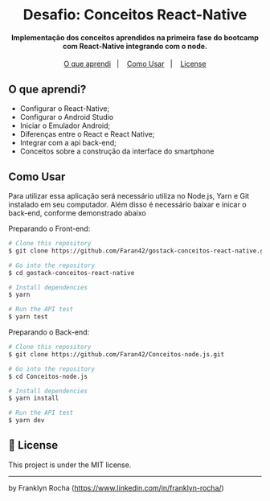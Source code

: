 <h1 align="center">
    Desafio: Conceitos React-Native
</h1>
<h4 align="center">
  Implementação dos conceitos aprendidos na primeira fase do bootcamp com React-Native integrando com o node.
</h4>  

<p align="center">
  <a href="#o-que-aprendi">O que aprendi</a>&nbsp;&nbsp;&nbsp;|&nbsp;&nbsp;&nbsp;
  <a href="#como-usar">Como Usar</a>&nbsp;&nbsp;&nbsp;|&nbsp;&nbsp;&nbsp;
  <a href="#memo-license">License</a>
</p>

## O que aprendi?
- Configurar o React-Native;
- Configurar o Android Studio
- Iniciar o Emulador Android;
- Diferenças entre o React e React Native;
- Integrar com a api back-end;
- Conceitos sobre a construção da interface do smartphone 

## Como Usar
Para utilizar essa aplicação será necessário utiliza no Node.js, Yarn e Git instalado em seu computador. Além disso é necessário baixar e inicar o back-end, conforme demonstrado abaixo 

Preparando o Front-end:

```bash
# Clone this repository
$ git clone https://github.com/Faran42/gostack-conceitos-react-native.git

# Go into the repository
$ cd gostack-conceitos-react-native

# Install dependencies
$ yarn

# Run the API test
$ yarn test
```


Preparando o Back-end:
```bash
# Clone this repository
$ git clone https://github.com/Faran42/Conceitos-node.js.git

# Go into the repository
$ cd Conceitos-node.js

# Install dependencies
$ yarn install

# Run the API test
$ yarn dev
```

## :memo: License
This project is under the MIT license.

---

by Franklyn Rocha (https://www.linkedin.com/in/franklyn-rocha/)